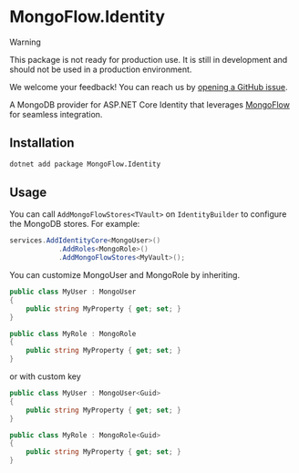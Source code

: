 # MongoFlow.Identity

> [!WARNING]
> This package is not ready for production use. It is still in development and should not be used in a production environment.
>
> We welcome your feedback! You can reach us by [opening a GitHub issue](https://github.com/InsurUp/MongoFlow.Identity/issues).

A MongoDB provider for ASP.NET Core Identity that leverages [MongoFlow](https://github.com/InsurUpOrg/MongoFlow) for seamless integration.

## Installation 

```bash
dotnet add package MongoFlow.Identity
```

## Usage

You can call `AddMongoFlowStores<TVault>` on `IdentityBuilder` to configure the MongoDB stores. For example:

```csharp
services.AddIdentityCore<MongoUser>()
            .AddRoles<MongoRole>()
            .AddMongoFlowStores<MyVault>();
```

You can customize MongoUser and MongoRole by inheriting.

```csharp
public class MyUser : MongoUser
{
    public string MyProperty { get; set; }
}

public class MyRole : MongoRole
{
    public string MyProperty { get; set; }
}
```

or with custom key

```csharp
public class MyUser : MongoUser<Guid>
{
    public string MyProperty { get; set; }
}

public class MyRole : MongoRole<Guid>
{
    public string MyProperty { get; set; }
}
```